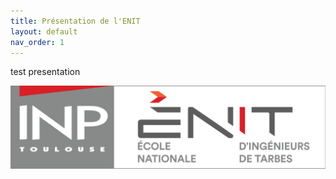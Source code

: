 ```yaml
---
title: Présentation de l'ENIT
layout: default
nav_order: 1
---
```


test presentation

![test](images/enit.png)
